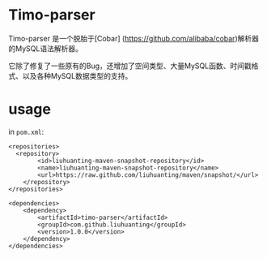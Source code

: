 # Timo-parser

Timo-parser 是一个脱胎于[Cobar] (https://github.com/alibaba/cobar)解析器的MySQL语法解析器。

它除了修复了一些原有的Bug，还增加了空间类型、大量MySQL函数、时间戳格式、以及各种MySQL数据类型的支持。

# usage

in `pom.xml`:

```
<repositories>
  <repository>
		<id>liuhuanting-maven-snapshot-repository</id>
		<name>liuhuanting-maven-snapshot-repository</name>
		<url>https://raw.github.com/liuhuanting/maven/snapshot/</url>
	</repository>
</repositories>

<dependencies>
	<dependency>
		<artifactId>timo-parser</artifactId>
		<groupId>com.github.liuhuanting</groupId>
		<version>1.0.0</version>
	</dependency>
</dependencies>
```
